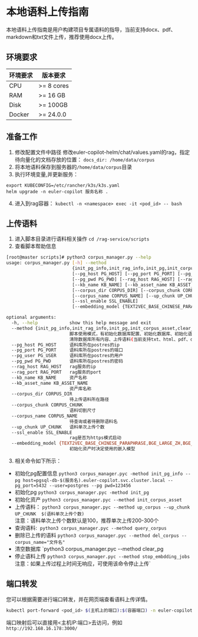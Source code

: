 # 本地语料上传指南
本地语料上传指南是用户构建项目专属语料的指导，当前支持docx、pdf、markdown和txt文件上传，推荐使用docx上传。
## 环境要求
|  环境要求   |  版本要求                           |  
|------------| ------------------------------------|
| CPU        | >= 8 cores                          |
| RAM        | >= 16 GB                            |
| Disk       | >= 100GB                            |
| Docker     | >= 24.0.0                           |

## 准备工作
1. 修改配置文件中路径
修改euler-copilot-helm/chat/values.yaml的rag，指定待向量化的文档存放的位置：
`docs_dir: /home/data/corpus`
2. 将本地语料保存到服务器的`/home/data/corpus`目录
3. 执行环境变量,并更新服务：
```
export KUBECONFIG=/etc/rancher/k3s/k3s.yaml
helm upgrade -n euler-copilot 服务名称 .
```
4. 进入到rag容器：
`kubectl -n <namespace> exec -it <pod_id> -- bash`

## 上传语料
1. 进入脚本目录进行语料相关操作
`cd /rag-service/scripts`
2. 查看脚本帮助信息
```bash
[root@master scripts]# python3 corpus_manager.py --help
usage: corpus_manager.py [-h] --method
                         {init_pg_info,init_rag_info,init_pg,init_corpus_asset,clear_pg,up_corpus,de                                              l_corpus,query_corpus,stop_embdding_jobs}
                         [--pg_host PG_HOST] [--pg_port PG_PORT] [--pg_user PG_USER]
                         [--pg_pwd PG_PWD] [--rag_host RAG_HOST] [--rag_port RAG_PORT]
                         [--kb_name KB_NAME] [--kb_asset_name KB_ASSET_NAME]
                         [--corpus_dir CORPUS_DIR] [--corpus_chunk CORPUS_CHUNK]
                         [--corpus_name CORPUS_NAME] [--up_chunk UP_CHUNK]
                         [--ssl_enable SSL_ENABLE]
                         [--embedding_model {TEXT2VEC_BASE_CHINESE_PARAPHRASE,BGE_LARGE_ZH,BGE_MIXED                                              _MODEL}]

optional arguments:
  -h, --help            show this help message and exit
  --method {init_pg_info,init_rag_info,init_pg,init_corpus_asset,clear_pg,up_corpus,del_corpus,query                                              _corpus,stop_embdding_jobs}
                        脚本使用模式，有初始化数据库配置、初始化数据库、初始化语料资产、
                        清除数据库所有内容、上传语料(当前支持txt、html、pdf、docx和md格式)、删除语料                                              、查询语 料和停止当前上传任务
  --pg_host PG_HOST     语料库所在postres的ip
  --pg_port PG_PORT     语料库所在postres的端口
  --pg_user PG_USER     语料库所在postres的用户
  --pg_pwd PG_PWD       语料库所在postres的密码
  --rag_host RAG_HOST   rag服务的ip
  --rag_port RAG_PORT   rag服务的port
  --kb_name KB_NAME     资产名称
  --kb_asset_name KB_ASSET_NAME
                        资产库名称
  --corpus_dir CORPUS_DIR
                        待上传语料所在路径
  --corpus_chunk CORPUS_CHUNK
                        语料切割尺寸
  --corpus_name CORPUS_NAME
                        待查询或者待删除语料名
  --up_chunk UP_CHUNK   语料单次上传个数
  --ssl_enable SSL_ENABLE
                        rag是否为https模式启动
  --embedding_model {TEXT2VEC_BASE_CHINESE_PARAPHRASE,BGE_LARGE_ZH,BGE_MIXED_MODEL}
                        初始化资产时决定使用的嵌入模型
```
3. 相关命令如下所示：
- 初始化pg配置信息
`python3 corpus_manager.pyc -method init_pg_info --pg host=pgsql-db-$(服务名).euler-copilot.svc.cluster.local --pg_port=5432 --user=postgres --pg pwd=123456`
- 初始化pg
`python3 corpus_manager.pyc -method init_pg`
- 初始化资产
`python3 corpus_manager.pyc --method init_corpus_asset `
- 上传语料：
`python3 corpus_manager.pyc --method up_corpus --up_chunk UP_CHUNK  $(语料单次上传个数)`  
注意：语料单次上传个数默认是100，推荐单次上传200-300个
- 查询语料: 
`python3 corpus_manager.pyc --method query_corpus`
- 删除已上传的语料
`python3 corpus_manager.pyc --method del_corpus --corpus_name="文件名"`
- 清空数据库
`python3 corpus_manager.pyc --method clear_pg
- 停止语料上传
`python3 corpus_manager.pyc --method stop_embdding_jobs`
注意：如果上传过程上时间无响应，可使用该命令停止上传`

## 端口转发
您可以根据需要进行端口转发，并在网页端查看语料上传详情。
```bash
kubectl port-forward <pod_id> $(主机上的端口):$(容器端口) -n euler-copilot  --address=0.0.0.0
```
端口映射后可以直接用<主机IP:端口>去访问，例如`http://192.168.16.178:3000/`
